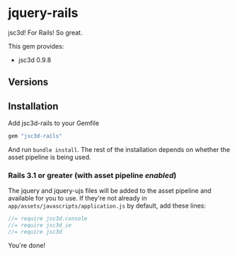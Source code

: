 # jquery-rails

jsc3d! For Rails! So great.

This gem provides:

  * jsc3d 0.9.8

## Versions


## Installation

Add jsc3d-rails to your Gemfile

```ruby
gem "jsc3d-rails"
```

And run `bundle install`. The rest of the installation depends on
whether the asset pipeline is being used.

### Rails 3.1 or greater (with asset pipeline *enabled*)

The jquery and jquery-ujs files will be added to the asset pipeline and available for you to use. If they're not already in `app/assets/javascripts/application.js` by default, add these lines:

```js
//= require jsc3d.console
//= require jsc3d_ie
//= require jsc3d
```

You're done!
